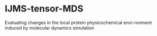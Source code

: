 # IJMS-tensor-MDS
Evaluating changes in the local protein physicochemical envi-ronment induced by molecular dynamics simulation
